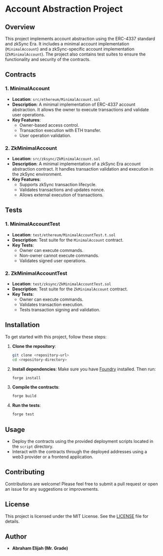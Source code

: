 # Account Abstraction Project

## Overview

This project implements account abstraction using the ERC-4337 standard and zkSync Era. It includes a minimal account implementation (`MinimalAccount`) and a zkSync-specific account implementation (`ZkMinimalAccount`). The project also contains test suites to ensure the functionality and security of the contracts.

## Contracts

### 1. MinimalAccount

- **Location**: `src/ethereum/MinimalAccount.sol`
- **Description**: A minimal implementation of ERC-4337 account abstraction. It allows the owner to execute transactions and validate user operations.
- **Key Features**:
  - Owner-based access control.
  - Transaction execution with ETH transfer.
  - User operation validation.

### 2. ZkMinimalAccount

- **Location**: `src/zksync/ZkMinimalAccount.sol`
- **Description**: A minimal implementation of a zkSync Era account abstraction contract. It handles transaction validation and execution in the zkSync environment.
- **Key Features**:
  - Supports zkSync transaction lifecycle.
  - Validates transactions and updates nonce.
  - Allows external execution of transactions.

## Tests

### 1. MinimalAccountTest

- **Location**: `test/ethereum/MinimalAccountTest.t.sol`
- **Description**: Test suite for the `MinimalAccount` contract.
- **Key Tests**:
  - Owner can execute commands.
  - Non-owner cannot execute commands.
  - Validates signed user operations.

### 2. ZkMinimalAccountTest

- **Location**: `test/zksync/ZkMinimalAccountTest.sol`
- **Description**: Test suite for the `ZkMinimalAccount` contract.
- **Key Tests**:
  - Owner can execute commands.
  - Validates transaction execution.
  - Tests transaction signing and validation.

## Installation

To get started with this project, follow these steps:

1. **Clone the repository**:

   ```bash
   git clone <repository-url>
   cd <repository-directory>
   ```

2. **Install dependencies**:
   Make sure you have [Foundry](https://book.getfoundry.sh/) installed. Then run:

   ```bash
   forge install
   ```

3. **Compile the contracts**:

   ```bash
   forge build
   ```

4. **Run the tests**:
   ```bash
   forge test
   ```

## Usage

- Deploy the contracts using the provided deployment scripts located in the `script` directory.
- Interact with the contracts through the deployed addresses using a web3 provider or a frontend application.

## Contributing

Contributions are welcome! Please feel free to submit a pull request or open an issue for any suggestions or improvements.

## License

This project is licensed under the MIT License. See the [LICENSE](LICENSE) file for details.

## Author

- **Abraham Elijah (Mr. Grade)**

